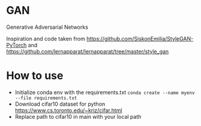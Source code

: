 # GAN
Generative Adversarial Networks

Inspiration and code taken from https://github.com/SiskonEmilia/StyleGAN-PyTorch and https://github.com/lernapparat/lernapparat/tree/master/style_gan

# How to use

- Initialize conda env with the requirements.txt ```conda create --name myenv --file requirements.txt```
- Download cifar10 dataset for python https://www.cs.toronto.edu/~kriz/cifar.html
- Replace path to cifar10 in main with your local path